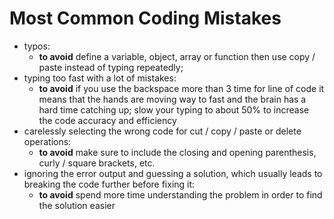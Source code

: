 # Most Common Coding Mistakes
* typos:
    * __to avoid__ define a variable, object, array or function then use copy / paste instead of typing repeatedly;
* typing too fast with a lot of mistakes:
    * __to avoid__ if you use the backspace more than 3 time for line of code it means that the hands are moving way to fast and the brain has a hard time catching up; slow your typing to about 50% to increase the code accuracy and efficiency
* carelessly selecting the wrong code for cut / copy / paste or delete operations:
    * __to avoid__ make sure to include the closing and opening parenthesis, curly / square brackets, etc.
* ignoring the error output and guessing a solution, which usually leads to breaking the code further before fixing it:
    * __to avoid__ spend more time understanding the problem in order to find the solution easier
